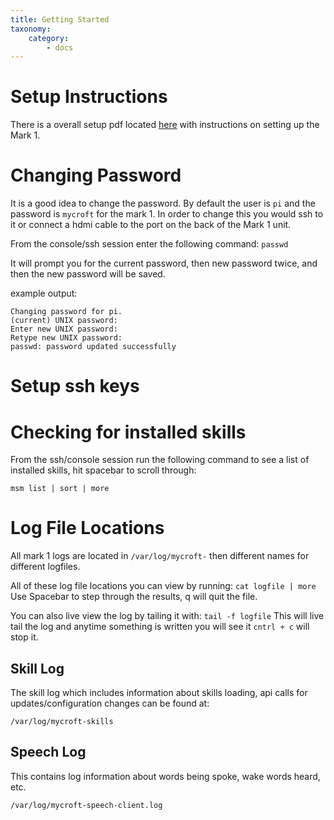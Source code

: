```yaml
---
title: Getting Started
taxonomy:
    category:
        - docs
---
```


# Setup Instructions

There is a overall setup pdf located [here](https://mycroft.ai/wp-content/uploads/2017/06/Mark_1_User_Guide.pdf) with instructions on setting up
the Mark 1.

# Changing Password
It is a good idea to change the password.  By default the user is `pi` and the password is `mycroft` for the mark 1.  In order to change this you would ssh to it or connect a hdmi cable to the port on the back of the Mark 1 unit.

From the console/ssh session enter the following command:
`passwd`

It will prompt you for the current password, then new password twice, and then the new password will be saved.

example output:
```
Changing password for pi.
(current) UNIX password:
Enter new UNIX password:
Retype new UNIX password:
passwd: password updated successfully
```

# Setup ssh keys

# Checking for installed skills
From the ssh/console session run the following command to see a list of installed skills, hit spacebar to scroll through:

`msm list | sort | more`

# Log File Locations
All mark 1 logs are located in `/var/log/mycroft-` then different names for different logfiles.

All of these log file locations you can view by running:
`cat logfile | more` Use Spacebar to step through the results, q will quit the file.

You can also live view the log by tailing it with:
`tail -f logfile` This will live tail the log and anytime something is written you will see it
`cntrl + c` will stop it.


## Skill Log
The skill log which includes information about skills loading, api calls for updates/configuration changes can be found at:

`/var/log/mycroft-skills`

## Speech Log
This contains log information about words being spoke, wake words heard, etc.

`/var/log/mycroft-speech-client.log`
